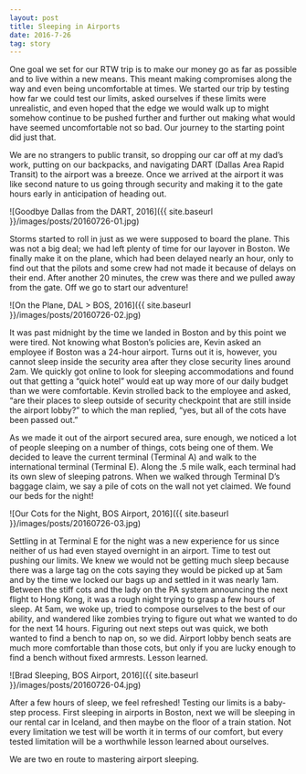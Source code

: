 ```yaml
---
layout: post
title: Sleeping in Airports
date: 2016-7-26
tag: story
---
```


One goal we set for our RTW trip is to make our money go as far as possible and to live within a new means. This meant making compromises along the way and even being uncomfortable at times. We started our trip by testing how far we could test our limits, asked ourselves if these limits were unrealistic, and even hoped that the edge we would walk up to might somehow continue to be pushed further and further out making what would have seemed uncomfortable not so bad. Our journey to the starting point did just that.

We are no strangers to public transit, so dropping our car off at my dad’s work, putting on our backpacks, and navigating DART (Dallas Area Rapid Transit) to the airport was a breeze. Once we arrived at the airport it was like second nature to us going through security and making it to the gate hours early in anticipation of heading out.

![Goodbye Dallas from the DART, 2016]({{ site.baseurl }}/images/posts/20160726-01.jpg)

Storms started to roll in just as we were supposed to board the plane. This was not a big deal; we had left plenty of time for our layover in Boston. We finally make it on the plane, which had been delayed nearly an hour, only to find out that the pilots and some crew had not made it because of delays on their end. After another 20 minutes, the crew was there and we pulled away from the gate. Off we go to start our adventure!

![On the Plane, DAL > BOS, 2016]({{ site.baseurl }}/images/posts/20160726-02.jpg)

It was past midnight by the time we landed in Boston and by this point we were tired. Not knowing what Boston’s policies are, Kevin asked an employee if Boston was a 24-hour airport. Turns out it is, however, you cannot sleep inside the security area after they close security lines around 2am. We quickly got online to look for sleeping accommodations and found out that getting a “quick hotel” would eat up way more of our daily budget than we were comfortable. Kevin strolled back to the employee and asked, “are their places to sleep outside of security checkpoint that are still inside the airport lobby?” to which the man replied, “yes, but all of the cots have been passed out.”

As we made it out of the airport secured area, sure enough, we noticed a lot of people sleeping on a number of things, cots being one of them. We decided to leave the current terminal (Terminal A) and walk to the international terminal (Terminal E). Along the .5 mile walk, each terminal had its own slew of sleeping patrons. When we walked through Terminal D’s baggage claim, we say a pile of cots on the wall not yet claimed. We found our beds for the night!

![Our Cots for the Night, BOS Airport, 2016]({{ site.baseurl }}/images/posts/20160726-03.jpg)

Settling in at Terminal E for the night was a new experience for us since neither of us had even stayed overnight in an airport. Time to test out pushing our limits. We knew we would not be getting much sleep because there was a large tag on the cots saying they would be picked up at 5am and by the time we locked our bags up and settled in it was nearly 1am. Between the stiff cots and the lady on the PA system announcing the next flight to Hong Kong, it was a rough night trying to grasp a few hours of sleep. At 5am, we woke up, tried to compose ourselves to the best of our ability, and wandered like zombies trying to figure out what we wanted to do for the next 14 hours. Figuring out next steps out was quick, we both wanted to find a bench to nap on, so we did. Airport lobby bench seats are much more comfortable than those cots, but only if you are lucky enough to find a bench without fixed armrests. Lesson learned.

![Brad Sleeping, BOS Airport, 2016]({{ site.baseurl }}/images/posts/20160726-04.jpg)

After a few hours of sleep, we feel refreshed! Testing our limits is a baby-step process. First sleeping in airports in Boston, next we will be sleeping in our rental car in Iceland, and then maybe on the floor of a train station. Not every limitation we test will be worth it in terms of our comfort, but every tested limitation will be a worthwhile lesson learned about ourselves.

We are two en route to mastering airport sleeping.